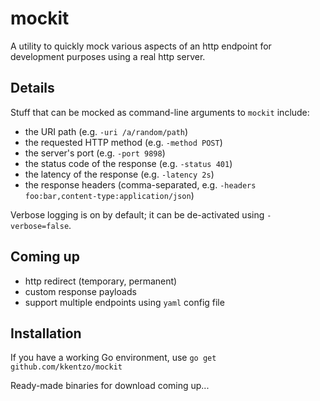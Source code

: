 # mockit

A utility to quickly mock various aspects of an http endpoint for
development purposes using a real http server.

## Details

Stuff that can be mocked as command-line arguments to `mockit`
include:

* the URI path (e.g. `-uri /a/random/path`)
* the requested HTTP method (e.g. `-method POST`)
* the server's port (e.g. `-port 9898`)
* the status code of the response (e.g. `-status 401`)
* the latency of the response (e.g. `-latency 2s`)
* the response headers (comma-separated, e.g. `-headers
  foo:bar,content-type:application/json`)

Verbose logging is on by default; it can be de-activated using `-verbose=false`.

## Coming up

* http redirect (temporary, permanent)
* custom response payloads
* support multiple endpoints using `yaml` config file

## Installation

If you have a working Go environment, use `go get
github.com/kkentzo/mockit`

Ready-made binaries for download coming up...
